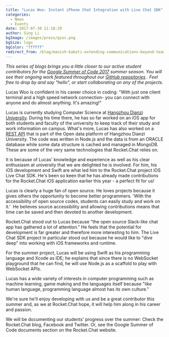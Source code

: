 ```yaml
---
title: "Lucas Woo: Instant iPhone Chat Integration with Live Chat SDK"
categories:
  - News
  - Events
date: 2017-07-30 11:18:29
author: Sing Li
bgImage: /images/press/gsoc.png
bgSize: logo
bgColor: "ffffff"
redirect_from: /blog/manish-kakoti-extending-communications-beyond-teams-with-rocketchat-federation
---
```

_This series of blogs brings you a little closer to our active student contributors for the [Google Summer of Code 2017](https://rocket.chat/docs/contributing/google-summer-of-code) summer season. You will see their ongoing work featured throughout our [GitHub repositories](https://github.com/RocketChat) . Feel free to drop by and say "hello", or start collaborating on any of the projects._

Lucas Woo is confident in his career choice in coding: "With just one client terminal and a high speed network connection- you can connect with anyone and do almost anything. It's amazing!"

Lucas is currently studying Computer Science at [Hangzhou Dianzi University](http://hdu.ciss.org.cn/). During his time there, he has so far worked on an iOS app for both students and faculty of the university to keep track of their study and work information on campus. What's more, Lucas has also worked on a [REST API](https://api.hdu.edu.cn/) that is part of the Open data platform of Hangzhou Dianzi University. The code was written in Node.js and the data is from an ORACLE database  while some data structure is cached and managed in MongoDB. These are some of the very same technologies that Rocket.Chat relies on.

It is because of Lucas' knowledge and experience as well as his clear enthusiasm at university that we are delighted he is involved. For him, his iOS development and Swift are what led him to the Rocket.Chat project iOS Live Chat SDK. He's been so keen that he has already made contributions for the Rocket.Chat iOS application earlier this year - a perfect fit for us!

Lucas is clearly a huge fan of open source. He loves projects because it gives others the opportunity to become better programmers. 'With the accessibility of open source codes, students can easily study and work on it.'  He believes source accessibility and allowing contributions means that time can be saved and then devoted to another development. 

Rocket.Chat stood out to Lucas because "the open source Slack-like chat app has gathered a lot of attention." He feels that the potential for development is far greater and therefore more interesting to him. The Live Chat SDK project in particular stood out because he would like to "dive deep" into working with iOS frameworks and runtime.

For the summer project, Lucas will be using Swift as his programming language and Xcode as IDE; he explains that since there is no WebSocket playground that he can find, he will use Node.js as a scaffold to play with WebSocket APIs.

Lucas has a wide variety of interests in computer programming such as machine learning, game making and the languages itself because "like human language, programming language almost has its own culture." 

We're sure he'll enjoy developing with us and be a great contributor this summer and, as we at Rocket.Chat hope, it will help him along in his career and passion. 

We will be documenting our students' progress over the summer: Check the Rocket.Chat blog, Facebook and Twitter. Or, see the Google Summer of Code documents section on the Rocket.Chat website.
